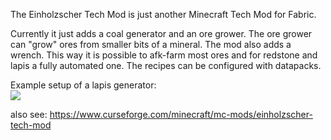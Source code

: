 The Einholzscher Tech Mod is just another Minecraft Tech Mod for Fabric.

Currently it just adds a coal generator and an ore grower. The ore grower can "grow" ores from smaller bits of a mineral. The mod also adds a wrench. This way it is possible to afk-farm most ores and for redstone and lapis a fully automated one. The recipes can be configured with datapacks.

Example setup of a lapis generator:  
![](https://github.com/Albert-Einholz/Einholzscher-Tech-Mod/blob/master/media/description/gif/trailer.gif)

also see: https://www.curseforge.com/minecraft/mc-mods/einholzscher-tech-mod
